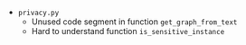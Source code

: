 - `privacy.py`
    - Unused code segment in function `get_graph_from_text`
    - Hard to understand function `is_sensitive_instance`
